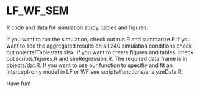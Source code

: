 # LF_WF_SEM
R code and data for simulation study, tables and figures.

If you want to run the simulation, check out run.R and summarize.R
If you want to see the aggregated results on all 240 simulation conditions check out objects/Tablestats.xlsx.
If you want to create figures and tables, check out scripts/figures.R and simRegression.R. The required data frame is in objects/dat.R.
If you want to use our function to specifiy and fit an intercept-only model in LF or WF see scripts/functions/analyzeData.R.

Have fun!
